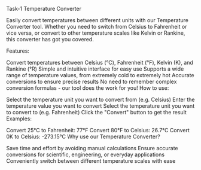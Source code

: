 Task-1 Temperature Converter

Easily convert temperatures between different units with our Temperature Converter tool. Whether you need to switch from Celsius to Fahrenheit or vice versa, or convert to other temperature scales like Kelvin or Rankine, this converter has got you covered.

Features:

Convert temperatures between Celsius (°C), Fahrenheit (°F), Kelvin (K), and Rankine (°R)
Simple and intuitive interface for easy use
Supports a wide range of temperature values, from extremely cold to extremely hot
Accurate conversions to ensure precise results
No need to remember complex conversion formulas - our tool does the work for you!
How to use:

Select the temperature unit you want to convert from (e.g. Celsius)
Enter the temperature value you want to convert
Select the temperature unit you want to convert to (e.g. Fahrenheit)
Click the "Convert" button to get the result
Examples:

Convert 25°C to Fahrenheit: 77°F
Convert 80°F to Celsius: 26.7°C
Convert 0K to Celsius: -273.15°C
Why use our Temperature Converter?

Save time and effort by avoiding manual calculations
Ensure accurate conversions for scientific, engineering, or everyday applications
Conveniently switch between different temperature scales with ease
